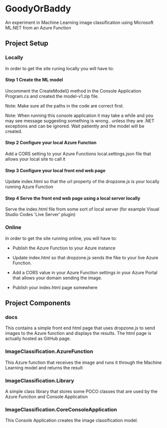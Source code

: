 # GoodyOrBaddy
An experiment in Machine Learning image classification using Microsoft ML.NET from an Azure Function

## Project Setup

### Locally
In order to get the site runing locally you will have to:

#### Step 1 Create the ML model

Uncomment the CreateModel() method in the Console Application Program.cs and created the model-v1.zip file. 

Note: Make sure all the paths in the code are correct first.

Note: When running this console application it may take a while and you may see message suggesting something is wrong.. unless they are .NET exceptions and can be ignored. Wait patiently and the model will be created.

#### Step 2 Configure your local Azure Function

Add a CORS setting to your Azure Functions local.settings.json file that allows your local site to call it

#### Step 3 Configure your local front end web page

Update index.html so that the url property of the dropzone.js is your locally running Azure Function

#### Step 4 Serve the front end web page using a local server locally

Serve the index.html file from some sort of local server (for example Visual Studio Codes 'Live Server' plugin)


### Online
In order to get the site running online, you will have to: 

- Publish the Azure Function to your Azure instance

- Update index.html so that dropzone.js sends the fike to your live Azure Function.

- Add a CORS value in your Azure Function settings in your Azure Portal that allows your domain sending the image.

- Publish your index.html page somewhere


## Project Components

### docs 
This contains a simple front end html page that uses dropzone.js to send images to the Azure function and displays the results. The html page is actually hosted as GitHub page.

### ImageClassification.AzureFunction
This Azure function that receives the image and runs it through the Machine Learning model and returns the result

### ImageClassification.Library
A simple class library that stores some POCO classes that are used by the Azure Function and Console Application

### ImageClassification.CoreConsoleApplication
This Console Application creates the image classification model.
